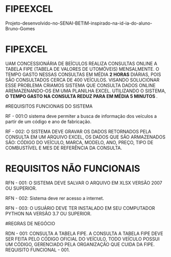 # FIPEEXCEL
Projeto-desenvolvido-no-SENAI-BETIM-inspirado-na-id-ia-do-aluno-Bruno-Gomes
<h1> FIPEXCEL </h1>

UAM CONCESSIONÁRIA DE BEÍCULOS REALIZA CONSULTAS ONLINE A TABELA FIPE (TABELA DE VALORES DE UTOMÓVEIS) MENSALMENTE. O TEMPO GASTO NESSAS CONSULTAS EM MÉDIA <B>2 HORAS</B> DIÁRIAS, POIS SÃO CONSULTADOS CERCA DE 400 VEÍCULOS. VISANDO SOLUCIONAR ESSE PROBLEMA CRIAMOS SISTEMA QUE CONSULTA DADOS ONLINE AREMAZENANDO-OS EM UMA PLANILHA EXCEL. UTILIZANDO O SISTEMA, <B> O TEMPO GASTO NA CONSULTA REDUZ PARA EM MÉDIA 5 MINUTOS </B>.

#REQUISITOS FUNCIONAIS DO SISTEMA


RF - 001:O sistema deve permiter a busca de informação dos veículos a partir de um código e ano de fabricação.

RF - 002: O SISTEMA DEVE GRAVAR OS DADOS RETORNADOS PELA CONSULTA EM UM ARQUIVO EXCEL, OS DADOS QUE SÃO ARMAZENADOS SÃO: CÓDIGO DO VEÍCULO, MARCA, MODELO, ANO, PREÇO, TIPO DE COMBUSTÍVEL E MES DE REFERÊNCIA DA CONSULTA.

# REQUISITOS NÃO FUNCIONAIS

RFN - 001: O SISTEMA DEVE SALVAR O ARQUIVO EM XLSX VERSÃO 2007 OU SUPERIOR.

RFN - 002: Sistema deve rer acesso a internet.

RFN - 003: O USUÁRIO DEVE TER INSTALADO EM SEU COMPUTADOR PYTHON NA VERSÃO 3.7 OU SUPERIOR.

#REGRAS DE NEGÓCIO

RDN - 001: CONSULTA A TABELA FIPE. A CONSULTA A TABELA FIPE DEVE SER FEITA PELO CÓDIGO OFICIAL DO VEÍCULO, TODO VEÍCULO POSSUI UM CÓDIGO, GERENCIADO PELA ORGANIZAÇÃO QUE CUIDA DA FIPE. REQUISITO FUNCIONAL - 001.
